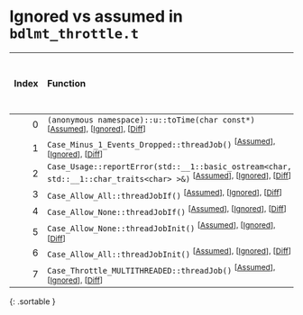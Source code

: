 # Ignored vs assumed in `bdlmt_throttle.t`

<script src="../sorttable.js"></script>

|   Index | Function                                                                                                                                                             |   Difference in number of lines |   Function size difference in bytes | Number of lines in assumed build   | Number of bytes in assumed build   | Number of lines in ignored build   | Number of bytes in ignored build   |
|--------:|:---------------------------------------------------------------------------------------------------------------------------------------------------------------------|--------------------------------:|------------------------------------:|:-----------------------------------|:-----------------------------------|:-----------------------------------|:-----------------------------------|
|       0 | `(anonymous namespace)::u::toTime(char const*)` <sup>\[[Assumed](0-assume)\], \[[Ignored](0-none)\], \[[Diff](0-diff.html)\]                                         |                               1 |                                   0 | 592                                | 4,269,680                          | 592                                | 4,270,720                          |
|       1 | `Case_Minus_1_Events_Dropped::threadJob()` <sup>\[[Assumed](1-assume)\], \[[Ignored](1-none)\], \[[Diff](1-diff.html)\]                                              |                              -6 |                                 -16 | 128                                | 4,220,640                          | 144                                | 4,221,072                          |
|       2 | `Case_Usage::reportError(std::__1::basic_ostream<char, std::__1::char_traits<char> >&)` <sup>\[[Assumed](2-assume)\], \[[Ignored](2-none)\], \[[Diff](2-diff.html)\] |                              -6 |                                 -16 | 80                                 | 4,214,208                          | 96                                 | 4,214,208                          |
|       3 | `Case_Allow_All::threadJobIf()` <sup>\[[Assumed](3-assume)\], \[[Ignored](3-none)\], \[[Diff](3-diff.html)\]                                                         |                              -8 |                                 -32 | 304                                | 4,215,440                          | 336                                | 4,215,584                          |
|       4 | `Case_Allow_None::threadJobIf()` <sup>\[[Assumed](4-assume)\], \[[Ignored](4-none)\], \[[Diff](4-diff.html)\]                                                        |                              -8 |                                 -32 | 304                                | 4,214,288                          | 336                                | 4,214,304                          |
|       5 | `Case_Allow_None::threadJobInit()` <sup>\[[Assumed](5-assume)\], \[[Ignored](5-none)\], \[[Diff](5-diff.html)\]                                                      |                             -35 |                                 -96 | 608                                | 4,214,832                          | 704                                | 4,214,880                          |
|       6 | `Case_Allow_All::threadJobInit()` <sup>\[[Assumed](6-assume)\], \[[Ignored](6-none)\], \[[Diff](6-diff.html)\]                                                       |                             -37 |                                -112 | 512                                | 4,215,744                          | 624                                | 4,215,920                          |
|       7 | `Case_Throttle_MULTITHREADED::threadJob()` <sup>\[[Assumed](7-assume)\], \[[Ignored](7-none)\], \[[Diff](7-diff.html)\]                                              |                             -48 |                                 -96 | 1,312                              | 4,216,256                          | 1,408                              | 4,216,544                          |
{: .sortable }
